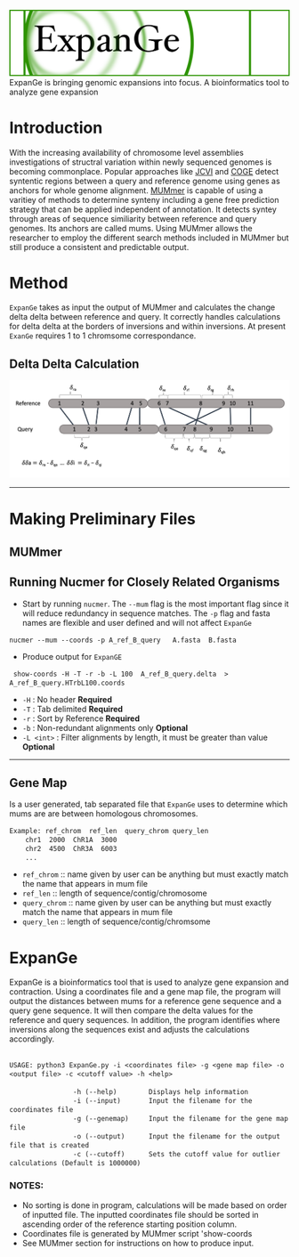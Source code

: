 ![ExpanGe Bringing Genomic Expansion into focus](https://github.com/mharper10114/ExpanGe/blob/master/media/ExapanGe_logo3.png)
ExpanGe is bringing genomic expansions into focus. A bioinformatics tool to analyze gene expansion

# Introduction

With the increasing availability of chromosome level assemblies investigations of structral variation within newly sequenced genomes  is becoming commonplace. Popular approaches like [JCVI](https://github.com/tanghaibao/jcvi) and [COGE](https://genomevolution.org/coge/) detect syntentic regions between a query and reference genome using genes as anchors for whole genome alignment. [MUMmer](http://mummer.sourceforge.net/) is capable of using a varitiey of methods to determine synteny including a gene free prediction strategy that can be applied independent of annotation. It detects syntey through areas of sequence similiarity between reference and query genomes. Its anchors are called mums. Using MUMmer allows the researcher to employ the different search methods included in MUMmer but still produce a consistent and predictable output.

# Method

`ExpanGe` takes as input the output of MUMmer and calculates the change delta delta between reference and query. It correctly handles calculations for delta delta at the borders of inversions and within inversions.  At present `ExanGe` requires 1 to 1 chromsome correspondance.

## Delta Delta Calculation
![delta delta figure](https://github.com/mharper10114/ExpanGe/blob/master/media/deltadelta2.png)

----------------------------------------
# Making Preliminary Files

## MUMmer

## Running Nucmer for Closely Related Organisms

* Start by running `nucmer`. The `--mum` flag is the most important flag since it will reduce redundancy in sequence matches. The `-p` flag and fasta names are flexible and user defined and will not affect `ExpanGe`

```
nucmer --mum --coords -p A_ref_B_query   A.fasta  B.fasta 
```

* Produce output for `ExpanGE`

```
 show-coords -H -T -r -b -L 100  A_ref_B_query.delta  > A_ref_B_query.HTrbL100.coords
```
  *  `-H` : No header **Required**
  *  `-T` : Tab delimited **Required**
  *  `-r` : Sort by Reference **Required**
  *  `-b` : Non-redundant alignments only **Optional**
  *  `-L <int>` : Filter alignments by length, it must be greater than value **Optional**

------------------------------------

## Gene Map 

Is a user generated, tab separated file that `ExpanGe` uses to determine which mums are are between homologous chromosomes.

```
Example: ref_chrom  ref_len  query_chrom query_len
    chr1  2000  ChR1A  3000
    chr2  4500  ChR3A  6003
    ...
```

* `ref_chrom` :: <str> name given by user can be anything but must exactly match the name that appears in mum file
* `ref_len` :: <int> length of sequence/contig/chromosome
* `query_chrom` :: <str> name given by user can be anything but must exactly match the name that appears in mum file
* `query_len` :: <int>  length of sequence/contig/chromsome




# ExpanGe 
ExpanGe is a bioinformatics tool that is used to analyze gene expansion and contraction.
Using a coordinates file and a gene map file, the program will output the distances between mums
for a reference gene sequence and a query gene sequence. It will then compare the delta values
for the reference and query sequences. In addition, the program identifies where inversions along the
sequences exist and adjusts the calculations accordingly.

```
                
USAGE: python3 ExpanGe.py -i <coordinates file> -g <gene map file> -o <output file> -c <cutoff value> -h <help>

                -h (--help)        Displays help information
                -i (--input)       Input the filename for the coordinates file
                -g (--genemap)     Input the filename for the gene map file
                -o (--output)      Input the filename for the output file that is created
                -c (--cutoff)      Sets the cutoff value for outlier calculations (Default is 1000000)
```
### NOTES:  
* No sorting is done in program, calculations will be made based on order of inputted file. The inputted coordinates file should be sorted in ascending order of the reference starting position column.
* Coordinates file is generated by MUMmer script 'show-coords
* See MUMmer section for instructions on how to produce input.


